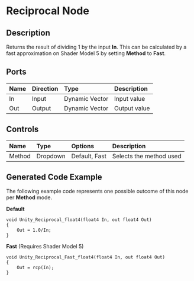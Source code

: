 # Reciprocal Node

## Description

Returns the result of dividing 1 by the input **In**. This can be calculated by a fast approximation on Shader Model 5 by setting **Method** to **Fast**.

## Ports

| Name        | Direction           | Type  | Description |
|:------------ |:-------------|:-----|:---|
| In      | Input | Dynamic Vector | Input value |
| Out | Output      |    Dynamic Vector | Output value |

## Controls

| Name        | Type           | Options  | Description |
|:------------ |:-------------|:-----|:---|
| Method      | Dropdown | Default, Fast | Selects the method used |

## Generated Code Example

The following example code represents one possible outcome of this node per **Method** mode.

**Default**

```
void Unity_Reciprocal_float4(float4 In, out float4 Out)
{
    Out = 1.0/In;
}
```

**Fast** (Requires Shader Model 5)

```
void Unity_Reciprocal_Fast_float4(float4 In, out float4 Out)
{
    Out = rcp(In);
}
```